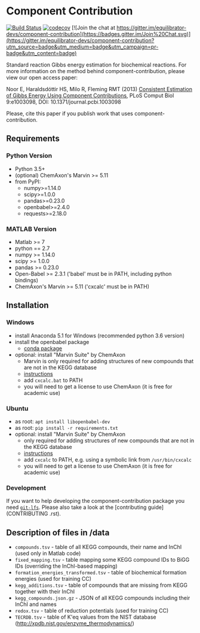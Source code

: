 # Component Contribution

[![Build Status](https://travis-ci.org/eladnoor/component-contribution.svg?branch=develop)](https://travis-ci.org/eladnoor/component-contribution)
[![codecov](https://codecov.io/gh/eladnoor/component-contribution/branch/develop/graph/badge.svg)](https://codecov.io/gh/eladnoor/component-contribution)
[![Join the chat at https://gitter.im/equilibrator-devs/component-contribution](https://badges.gitter.im/Join%20Chat.svg)](https://gitter.im/equilibrator-devs/component-contribution?utm_source=badge&utm_medium=badge&utm_campaign=pr-badge&utm_content=badge)

Standard reaction Gibbs energy estimation for biochemical reactions.  For more
information on the method behind component-contribution, please view our open
access paper:

Noor E, Haraldsdóttir HS, Milo R, Fleming RMT (2013)
[Consistent Estimation of Gibbs Energy Using Component Contributions](http://journals.plos.org/ploscompbiol/article?id=10.1371/journal.pcbi.1003098),
PLoS Comput Biol 9:e1003098, DOI: 10.1371/journal.pcbi.1003098

Please, cite this paper if you publish work that uses component-contribution.

## Requirements

### Python Version

* Python 3.5+
* (optional) ChemAxon's Marvin >= 5.11
* from PyPI:
  - numpy>=1.14.0
  - scipy>=1.0.0
  - pandas>=0.23.0
  - openbabel>=2.4.0
  - requests>=2.18.0

### MATLAB Version

* Matlab >= 7
* python == 2.7
* numpy >= 1.14.0
* scipy >= 1.0.0
* pandas >= 0.23.0
* Open-Babel >= 2.3.1 ('babel' must be in PATH, including python bindings)
* ChemAxon's Marvin >= 5.11 ('cxcalc' must be in PATH)

## Installation

### Windows

* install Anaconda 5.1 for Windows (recommended python 3.6 version)
* install the openbabel package
  - [conda package](https://anaconda.org/openbabel/openbabel)
* optional: install "Marvin Suite" by ChemAxon
  - Marvin is only required for adding structures of new compounds that are not
    in the KEGG database
  - [instructions](https://chemaxon.com/products/marvin/download)
  - add `cxcalc.bat` to PATH
  - you will need to get a license to use ChemAxon (it is free for academic use)

### Ubuntu

* as root: `apt install libopenbabel-dev`
* as root: `pip install -r requirements.txt`
* optional: install "Marvin Suite" by ChemAxon
  - only required for adding structures of new compounds that are not in the
    KEGG database
  - [instructions](https://chemaxon.com/products/marvin/download)
  - add `cxcalc` to PATH, e.g. using a symbolic link from `/usr/bin/cxcalc`
  - you will need to get a license to use ChemAxon (it is free for academic use)

### Development

If you want to help developing the component-contribution package you need
[`git-lfs`](https://git-lfs.github.com/). Please also take a look at the
[contributing guide](CONTRIBUTING .rst).

## Description of files in /data

* `compounds.tsv` - table of all KEGG compounds, their name and InChI (used only
  in Matlab code)
* `fixed_mapping.tsv` - table mapping some KEGG compound IDs to BiGG IDs
  (overriding the InChI-based mapping)
* `formation_energies_transformed.tsv` - table of biochemical formation energies
  (used for training CC)
* `kegg_additions.tsv` - table of compounds that are missing from KEGG together
  with their InChI
* `kegg_compounds.json.gz` - JSON of all KEGG compounds including their InChI
  and names
* `redox.tsv` - table of reduction potentials (used for training CC)
* `TECRDB.tsv` - table of K'eq values from the NIST database
  (http://xpdb.nist.gov/enzyme_thermodynamics/)
